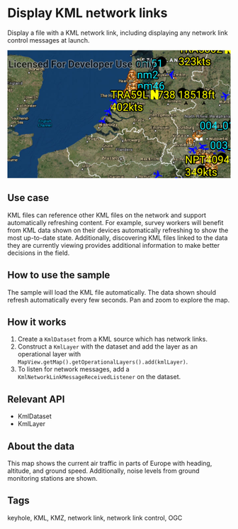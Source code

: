 # Display KML network links

Display a file with a KML network link, including displaying any network link control messages at launch.

![Image of display KML network links](display-kml-network-links.png)

## Use case

KML files can reference other KML files on the network and support automatically refreshing content. For example, survey workers will benefit from KML data shown on their devices automatically refreshing to show the most up-to-date state. Additionally, discovering KML files linked to the data they are currently viewing provides additional information to make better decisions in the field.

## How to use the sample

The sample will load the KML file automatically. The data shown should refresh automatically every few seconds. Pan and zoom to explore the map.

## How it works

1. Create a `KmlDataset` from a KML source which has network links.
2. Construct a `KmlLayer` with the dataset and add the layer as an operational layer with `MapView.getMap().getOperationalLayers().add(kmlLayer)`.
3. To listen for network messages, add a `KmlNetworkLinkMessageReceivedListener` on the dataset.

## Relevant API

* KmlDataset
* KmlLayer

## About the data

This map shows the current air traffic in parts of Europe with heading, altitude, and ground speed. Additionally, noise levels from ground monitoring stations are shown.

## Tags

keyhole, KML, KMZ, network link, network link control, OGC
